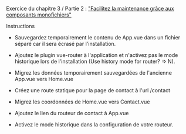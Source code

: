 Exercice du chapitre 3 / Partie 2 : ["Facilitez la maintenance grâce aux composants monofichiers"](https://openclassrooms.com/fr/courses/6390311-creez-une-application-web-avec-vue-js/6863526-gerez-la-navigation-de-votre-application-avec-le-routeur-vue)

Instructions

  - Sauvegardez temporairement le contenu de  App.vue  dans un fichier séparé car il sera écrasé par l'installation.

  - Ajoutez le plugin  vue-router  à l'application et n'activez pas le mode historique lors de l'installation (Use history mode for router? =>  N).

  - Migrez les données temporairement sauvegardées de l'ancienne  App.vue  vers  Home.vue

  - Créez une route statique pour la page de contact à l'url  /contact

  - Migrez les coordonnées de  Home.vue  vers  Contact.vue

  - Ajoutez le lien du routeur de contact à  App.vue

  - Activez le mode historique dans la configuration de votre routeur.
